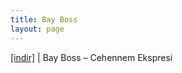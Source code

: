 ```yaml
---
title: Bay Boss
layout: page
---
```

<a href="https://cloud.mail.ru/public/76ed321fe85b/Bay%20Boss%20-%20Cehennem%20Ekspresi" target="_blank">[indir]</a>   |   Bay Boss &#8211; Cehennem Ekspresi